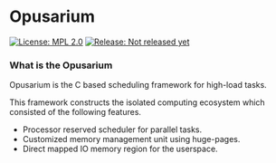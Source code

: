 <!-- SPDX-License-Identifier:	MPL-2.0 -->

# Opusarium

[![License: MPL 2.0](https://img.shields.io/badge/License-MPL%202.0-brightgreen.svg)](https://opensource.org/licenses/MPL-2.0)
[![Release: Not released yet](https://img.shields.io/badge/release-Not_released_yet-blue.svg)](https://github.com/openndr/opusarium)

### What is the Opusarium
Opusarium is the C based scheduling framework for high-load tasks.

This framework constructs the isolated computing ecosystem which consisted of the following features.
- Processor reserved scheduler for parallel tasks.
- Customized memory management unit using huge-pages.
- Direct mapped IO memory region for the userspace.
